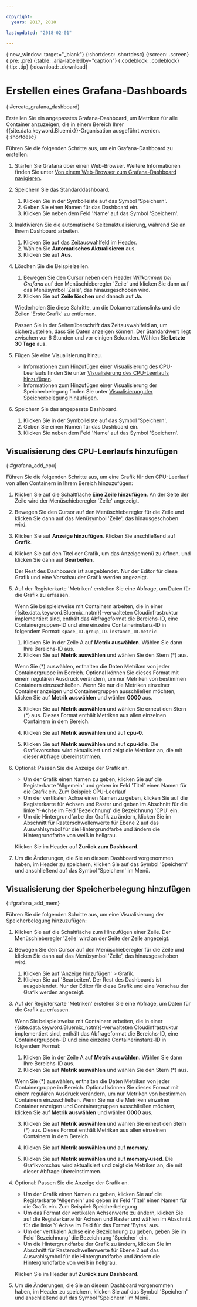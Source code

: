 ```yaml
---

copyright:
  years: 2017, 2018

lastupdated: "2018-02-01"

---
```


{:new_window: target="_blank"}
{:shortdesc: .shortdesc}
{:screen: .screen}
{:pre: .pre}
{:table: .aria-labeledby="caption"}
{:codeblock: .codeblock}
{:tip: .tip}
{:download: .download}


# Erstellen eines Grafana-Dashboards
{:#create_grafana_dashboard}

Erstellen Sie ein angepasstes Grafana-Dashboard, um Metriken für alle Container anzuzeigen, die in einem Bereich Ihrer {{site.data.keyword.Bluemix}}-Organisation ausgeführt werden.
{:shortdesc}

Führen Sie die folgenden Schritte aus, um ein Grafana-Dashboard zu erstellen:

1. Starten Sie Grafana über einen Web-Browser. Weitere Informationen finden Sie unter [Von einem Web-Browser zum Grafana-Dashboard navigieren](navigating_grafana.html#launch_grafana_from_browser).

2. Speichern Sie das Standarddashboard.

    1. Klicken Sie in der Symbolleiste auf das Symbol 'Speichern'.
    2. Geben Sie einen Namen für das Dashboard ein.
    3. Klicken Sie neben dem Feld 'Name' auf das Symbol 'Speichern'.
   
3. Inaktivieren Sie die automatische Seitenaktualisierung, während Sie an Ihrem Dashboard arbeiten. 

    1. Klicken Sie auf das Zeitauswahlfeld im Header.
    2. Wählen Sie **Automatisches Aktualisieren** aus.
    3. Klicken Sie auf **Aus**.
 
 5. Löschen Sie die Beispielzeilen.
 
     1. Bewegen Sie den Cursor neben dem Header *Willkommen bei Grafana* auf den Menüschieberegler 'Zeile' und klicken Sie dann auf das Menüsymbol 'Zeile', das hinausgeschoben wird.
     2. Klicken Sie auf **Zeile löschen** und danach auf **Ja**.
     
     Wiederholen Sie diese Schritte, um die Dokumentationslinks und die Zeilen 'Erste Grafik' zu entfernen. 
     
     Passen Sie in der Seitenüberschrift das Zeitauswahlfeld an, um sicherzustellen, dass Sie Daten anzeigen können. Der Standardwert liegt zwischen vor 6 Stunden und vor einigen Sekunden. Wählen Sie **Letzte 30 Tage** aus.
     
6. Fügen Sie eine Visualisierung hinzu.

    * Informationen zum Hinzufügen einer Visualisierung des CPU-Leerlaufs finden Sie unter [Visualisierung des CPU-Leerlaufs hinzufügen](create_grafana_dashboard.html#grafana_add_cpu).
    * Informationen zum Hinzufügen einer Visualisierung der Speicherbelegung finden Sie unter [Visualisierung der Speicherbelegung hinzufügen](create_grafana_dashboard.html#grafana_add_mem).
        
7. Speichern Sie das angepasste Dashboard.

    1. Klicken Sie in der Symbolleiste auf das Symbol 'Speichern'.
    2. Geben Sie einen Namen für das Dashboard ein.
    3. Klicken Sie neben dem Feld 'Name' auf das Symbol 'Speichern'.
    

## Visualisierung des CPU-Leerlaufs hinzufügen
{:#grafana_add_cpu}

Führen Sie die folgenden Schritte aus, um eine Grafik für den CPU-Leerlauf von allen Containern in Ihrem Bereich hinzuzufügen:

1. Klicken Sie auf die Schaltfläche **Eine Zeile hinzufügen**. An der Seite der Zeile wird der Menüschieberegler 'Zeile' angezeigt.
    
2. Bewegen Sie den Cursor auf den Menüschieberegler für die Zeile und klicken Sie dann auf das Menüsymbol 'Zeile', das hinausgeschoben wird.

3. Klicken Sie auf **Anzeige hinzufügen**. Klicken Sie anschließend auf **Grafik**.

4. Klicken Sie auf den Titel der Grafik, um das Anzeigemenü zu öffnen, und klicken Sie dann auf **Bearbeiten**. 

    Der Rest des Dashboards ist ausgeblendet. Nur der Editor für diese Grafik und eine Vorschau der Grafik werden angezeigt.
    
5. Auf der Registerkarte 'Metriken' erstellen Sie eine Abfrage, um Daten für die Grafik zu erfassen. 

    Wenn Sie beispielsweise mit Containern arbeiten, die in einer {{site.data.keyword.Bluemix_notm}}-verwalteten Cloudinfrastruktur implementiert sind, enthält das Abfrageformat die Bereichs-ID, eine Containergruppen-ID und eine einzelne Containerinstanz-ID in folgendem Format: `space_ID.group_ID.instance_ID.metric`
        
    1. Klicken Sie in der Zeile A auf **Metrik auswählen**. Wählen Sie dann Ihre Bereichs-ID aus.
    2. Klicken Sie auf **Metrik auswählen** und wählen Sie den Stern (\*) aus.
    
    Wenn Sie (\*) auswählen, enthalten die Daten Metriken von jeder Containergruppe im Bereich. Optional können Sie dieses Format mit einem regulären Ausdruck verändern, um nur Metriken von bestimmen Containern einzuschließen. Wenn Sie nur die Metriken einzelner Container anzeigen und Containergruppen ausschließen möchten, klicken Sie auf **Metrik auswählen** und wählen **0000** aus.
        
    3. Klicken Sie auf **Metrik auswählen** und wählen Sie erneut den Stern (\*) aus. Dieses Format enthält Metriken aus allen einzelnen Containern in dem Bereich.
        
    4. Klicken Sie auf **Metrik auswählen** und auf **cpu-0**.
        
    5. Klicken Sie auf **Metrik auswählen** und auf **cpu-idle**. Die Grafikvorschau wird aktualisiert und zeigt die Metriken an, die mit dieser Abfrage übereinstimmen.
    
6. Optional: Passen Sie die Anzeige der Grafik an.
    
    * Um der Grafik einen Namen zu geben, klicken Sie auf die Registerkarte 'Allgemein' und geben im Feld 'Titel' einen Namen für die Grafik ein. Zum Beispiel: CPU-Leerlauf
    * Um der vertikalen Achse einen Namen zu geben, klicken Sie auf die Registerkarte für Achsen und Raster und geben im Abschnitt für die linke Y-Achse im Feld 'Bezeichnung' die Bezeichnung 'CPU' ein.
    * Um die Hintergrundfarbe der Grafik zu ändern, klicken Sie im Abschnitt für Rasterschwellenwerte für Ebene 2 auf das Auswahlsymbol für die Hintergrundfarbe und ändern die Hintergrundfarbe von weiß in hellgrau.
    
    Klicken Sie im Header auf **Zurück zum Dashboard**.
    
7. Um die Änderungen, die Sie an diesem Dashboard vorgenommen haben, im Header zu speichern, klicken Sie auf das Symbol 'Speichern' und anschließend auf das Symbol 'Speichern' im Menü.


## Visualisierung der Speicherbelegung hinzufügen
{:#grafana_add_mem}

Führen Sie die folgenden Schritte aus, um eine Visualisierung der Speicherbelegung hinzuzufügen:

1. Klicken Sie auf die Schaltfläche zum Hinzufügen einer Zeile. Der Menüschieberegler 'Zeile' wird an der Seite der Zeile angezeigt.
   
2. Bewegen Sie den Cursor auf den Menüschieberegler für die Zeile und klicken Sie dann auf das Menüsymbol 'Zeile', das hinausgeschoben wird.

    1. Klicken Sie auf 'Anzeige hinzufügen' > Grafik.
    2. Klicken Sie auf 'Bearbeiten'. Der Rest des Dashboards ist ausgeblendet. Nur der Editor für diese Grafik und eine Vorschau der Grafik werden angezeigt.
    
3. Auf der Registerkarte 'Metriken' erstellen Sie eine Abfrage, um Daten für die Grafik zu erfassen. 

    Wenn Sie beispielsweise mit Containern arbeiten, die in einer {{site.data.keyword.Bluemix_notm}}-verwalteten Cloudinfrastruktur implementiert sind, enthält das Abfrageformat die Bereichs-ID, eine Containergruppen-ID und eine einzelne Containerinstanz-ID in folgendem Format:
        
    1. Klicken Sie in der Zeile A auf **Metrik auswählen**. Wählen Sie dann Ihre Bereichs-ID aus.
    2. Klicken Sie auf **Metrik auswählen** und wählen Sie den Stern (\*) aus.
    
    Wenn Sie (\*) auswählen, enthalten die Daten Metriken von jeder Containergruppe im Bereich. Optional können Sie dieses Format mit einem regulären Ausdruck verändern, um nur Metriken von bestimmen Containern einzuschließen. Wenn Sie nur die Metriken einzelner Container anzeigen und Containergruppen ausschließen möchten, klicken Sie auf **Metrik auswählen** und wählen **0000** aus.
    
    3. Klicken Sie auf **Metrik auswählen** und wählen Sie erneut den Stern (\*) aus. Dieses Format enthält Metriken aus allen einzelnen Containern in dem Bereich.
        
    4. Klicken Sie auf **Metrik auswählen** und auf **memory**.
        
    5. Klicken Sie auf **Metrik auswählen** und auf **memory-used**. Die Grafikvorschau wird aktualisiert und zeigt die Metriken an, die mit dieser Abfrage übereinstimmen.
    
6. Optional: Passen Sie die Anzeige der Grafik an.
    
    * Um der Grafik einen Namen zu geben, klicken Sie auf die Registerkarte 'Allgemein' und geben im Feld 'Titel' einen Namen für die Grafik ein. Zum Beispiel: Speicherbelegung
    *  Um das Format der vertikalen Achsenwerte zu ändern, klicken Sie auf die Registerkarte für Achsen und Raster und wählen im Abschnitt für die linke Y-Achse im Feld für das Format 'Bytes' aus.
    * Um der vertikalen Achse eine Bezeichnung zu geben, geben Sie im Feld 'Bezeichnung' die Bezeichnung 'Speicher' ein.
    * Um die Hintergrundfarbe der Grafik zu ändern, klicken Sie im Abschnitt für Rasterschwellenwerte für Ebene 2 auf das Auswahlsymbol für die Hintergrundfarbe und ändern die Hintergrundfarbe von weiß in hellgrau.
    
    Klicken Sie im Header auf **Zurück zum Dashboard**.

7. Um die Änderungen, die Sie an diesem Dashboard vorgenommen haben, im Header zu speichern, klicken Sie auf das Symbol 'Speichern' und anschließend auf das Symbol 'Speichern' im Menü.

